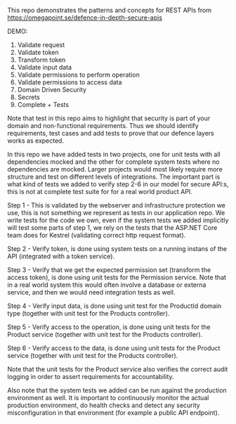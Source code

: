 This repo demonstrates the patterns and concepts for REST APIs from
https://omegapoint.se/defence-in-depth-secure-apis

DEMO:
1. Validate request
2. Validate token
3. Transform token
4. Validate input data
5. Validate permissions to perform operation
6. Validate permissions to access data
7. Domain Driven Security
8. Secrets
9. Complete + Tests

Note that test in this repo aims to highlight that security is part of your domain and non-functional requirements. Thus we should identify requirements, test cases and add tests to prove that our defence layers works as expected.

In this repo we have added tests in two projects, one for unit tests with all dependencies mocked and the other for complete system tests where no dependencies are mocked. Larger projects would most likely require more structure and test on different levels of integrations. The important part is what kind of tests we added to verify step 2-6 in our model for secure API:s, this is not at complete test suite for for a real world product API.

Step 1 - This is validated by the webserver and infrastructure protection we use, this is not something we represent as tests in our application repo. We write tests for the code we own, even if the system tests we added implicitly will test some parts of step 1, we rely on the tests that the ASP.NET Core team does for Kestrel (validating correct http request format).

Step 2 - Verify token, is done using system tests on a running instans of the API (integrated with a token service).

Step 3 - Verify that we get the expected permission set (transform the access token), is done using unit tests for the Permission service.
Note that in a real world system this would often involve a database or externa service, and then we would need integration tests as well.

Step 4 - Verify input data, is done using unit test for the ProductId domain type (together with unit test for the Products controller).

Step 5 - Verify access to the operation, is done using unit tests for the Product service (together with unit test for the Products controller).

Step 6 - Verify access to the data, is done using unit tests for the Product service (together with unit test for the Products controller).

Note that the unit tests for the Product service also verifies the correct audit logging in order to assert requirements for accountability.

Also note that the system tests we added can be run against the production environment as well. It is important to continuously monitor the actual production environment, do health checks and detect any security misconfiguration in that environment (for example a public API endpoint).